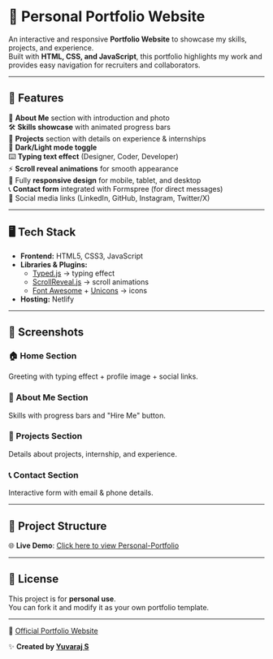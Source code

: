 # 💼 Personal Portfolio Website  

An interactive and responsive **Portfolio Website** to showcase my skills, projects, and experience.  
Built with **HTML, CSS, and JavaScript**, this portfolio highlights my work and provides easy navigation for recruiters and collaborators.  



---

## 🚀 Features  
👤 **About Me** section with introduction and photo  
🛠️ **Skills showcase** with animated progress bars  
📂 **Projects** section with details on experience & internships  
🎨 **Dark/Light mode toggle**  
⌨️ **Typing text effect** (Designer, Coder, Developer)  
⚡ **Scroll reveal animations** for smooth appearance  
📱 Fully **responsive design** for mobile, tablet, and desktop  
📞 **Contact form** integrated with Formspree (for direct messages)  
🔗 Social media links (LinkedIn, GitHub, Instagram, Twitter/X)  

---

## 🖥️ Tech Stack  
- **Frontend:** HTML5, CSS3, JavaScript  
- **Libraries & Plugins:**  
  - [Typed.js](https://github.com/mattboldt/typed.js/) → typing effect  
  - [ScrollReveal.js](https://scrollrevealjs.org/) → scroll animations  
  - [Font Awesome](https://fontawesome.com/) + [Unicons](https://iconscout.com/unicons) → icons  
- **Hosting:** Netlify  

---

## 📸 Screenshots  
### 🏠 Home Section  
Greeting with typing effect + profile image + social links.  

### 👤 About Me Section  
Skills with progress bars and "Hire Me" button.  

### 📂 Projects Section  
Details about projects, internship, and experience.  

### 📞 Contact Section  
Interactive form with email & phone details.  

---

## 📂 Project Structure  

🌐 **Live Demo**: [Click here to view Personal-Portfolio](https://yuvarajssyk.github.io/Personal-Portfolio/)  

---

## 📄 License  
This project is for **personal use**.  
You can fork it and modify it as your own portfolio template.  

---
🔗  [Official Portfolio Website](https://yuvarajssyk02.netlify.app/)  

✨ **Created by [Yuvaraj S](https://github.com/yuvarajssyk)**  
